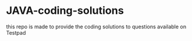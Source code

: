 # JAVA-coding-solutions
this repo is made to provide the coding solutions to questions available on Testpad 
